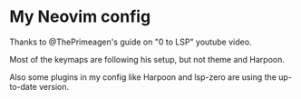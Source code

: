 # My Neovim config
Thanks to @ThePrimeagen's guide on "0 to LSP" youtube video.

Most of the keymaps are following his setup, but not theme and Harpoon.

Also some plugins in my config like Harpoon and lsp-zero are using the up-to-date version.
